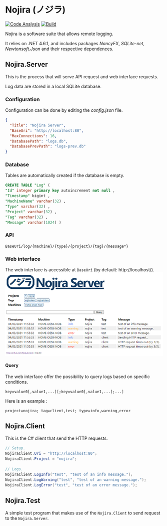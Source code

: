 # Nojira (ノジラ)

[![Code Analysis](https://github.com/fsegaud/nojira/actions/workflows/code.yml/badge.svg)](https://github.com/fsegaud/nojira/actions/workflows/code.yml)
[![Build](https://github.com/fsegaud/nojira/actions/workflows/build.yml/badge.svg)](https://github.com/fsegaud/nojira/actions/workflows/build.yml)

Nojira is a software suite that allows remote logging.

It relies on .NET 4.6.1, and includes packages _NancyFX_, _SQLite-net_, _Newtonsoft.Json_ and their respective dependences.

## Nojira.Server

This is the process that will serve API request and web interface requests.

Log data are stored in a local SQLite database.

### Configuration

Configuration can be done by editing the _config.json_ file.
```json
{
  "Title": "Nojira Server",
  "BaseUri": "http://localhost:80",
  "MaxConnections": 16,
  "DatabasePath": "logs.db",
  "DatabasePrevPath": "logs-prev.db"
}
```

### Database

Tables are automatically created if the database is empty.
```sql
CREATE TABLE "Log" (
"Id" integer primary key autoincrement not null ,
"Timestamp" bigint ,
"MachineName" varchar(32) ,
"Type" varchar(32) ,
"Project" varchar(32) ,
"Tag" varchar(32) ,
"Message" varchar(1024) )
```

### API

```
BaseUri/log/{machine}/{type}/{project}/{tag}/{message*}
```

### Web interface

The web interface is accessible at `BaseUri` (by default: http://localhost/).
![web interface screenshot](README.md.files/web.png)

#### Query

The web interface offer the possibility to query logs based on specific conditions. 
```
key=value0[,value1,...][;key=value0[,value1,...];...]
```
Here is an example :
```
project=nojira; tag=client,test; type=info,warning,error
```

## Nojira.Client

This is the C# client that send the HTTP requests.
```csharp
// Setup.
NojiraClient.Uri = "http://localhost:80";
NojiraClient.Project = "nojira";

// Logs.
NojiraClient.LogInfo("test", "test of an info message.");
NojiraClient.LogWarning("test", "test of an warning message.");
NojiraClient.LogError("test", "test of an error message.");
```

## Nojira.Test

A simple test program that makes use of the `Nojira.Client` to send request to the `Nojira.Server`.
